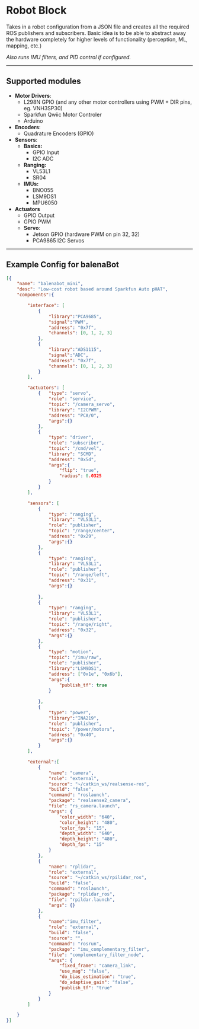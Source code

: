 # Robot Block 

Takes in a robot configuration from a JSON file and creates all the required ROS publishers and subscribers.
Basic idea is to be able to abstract away the hardware completely for higher levels of functionality (perception, ML, mapping, etc.)

*Also runs IMU filters, and PID control if configured.*

---
## Supported modules
* **Motor Drivers**: 
    * L298N GPIO (and any other motor controllers using PWM + DIR pins, eg. VNH3SP30)
    * Sparkfun Qwiic Motor Controler
    * Arduino 
* **Encoders**: 
    * Quadrature Encoders (GPIO)
* **Sensors**: 
    * **Basics:**
        * GPIO Input 
        * I2C ADC 
    * **Ranging:**
        * VL53L1
        * SR04
    * **IMUs:**
        * BNO055
        * LSM9DS1
        * MPU6050
* **Actuators**
    * GPIO Output 
    * GPIO PWM 
    * **Servo**:
        * Jetson GPIO (hardware PWM on pin 32, 32)
        * PCA9865 I2C Servos


---
## Example Config for balenaBot
``` json
[{
    "name": "balenabot_mini", 
    "desc": "Low-cost robot based around Sparkfun Auto pHAT",
    "components":{

        "interface": [
            {   
                "library":"PCA9685",
                "signal":"PWM",
                "address": "0x7f",
                "channels": [0, 1, 2, 3]
            },
            {
                "library":"ADS1115",
                "signal":"ADC",
                "address": "0x7f",
                "channels": [0, 1, 2, 3]
            }
        ],

        "actuators": [
            {   "type": "servo",
                "role": "service",
                "topic": "/camera_servo",
                "library": "I2CPWM",
                "address": "PCA/0",
                "args":{}
            }, 
            {
                "type": "driver",
                "role": "subscriber",
                "topic": "/cmd/vel",
                "library": "SCMD",
                "address": "0x5d", 
                "args":{
                    "flip": "true",
                    "radius": 0.0325 
                }
            }
        ],

        "sensors": [
            {
                "type": "ranging",
                "library": "VL53L1",
                "role": "publisher",
                "topic": "/range/center", 
                "address": "0x29",
                "args":{}
            }, 
            {
                "type": "ranging",
                "library": "VL53L1",
                "role": "publisher",
                "topic": "/range/left",
                "address": "0x31",
                "args":{}
                
            }, 
            {
                "type": "ranging",
                "library": "VL53L1",
                "role": "publisher",
                "topic": "/range/right", 
                "address": "0x32",
                "args":{}
            },
            {
                "type": "motion",
                "topic": "/imu/raw",
                "role": "publisher",
                "library":"LSM9DS1",
                "address": ["0x1e", "0x6b"],
                "args":{
                    "publish_tf": true
                }
                
            },
            {
                "type": "power",
                "library":"INA219",
                "role": "publisher",
                "topic": "/power/motors",
                "address": "0x40",
                "args":{}
            }
        ],

        "external":[
            {
                "name": "camera",
                "role": "external",
                "source": "~/catkin_ws/realsense-ros",
                "build": "false",
                "command": "roslaunch",
                "package": "realsense2_camera",
                "file": "rs_camera.launch",
                "args": {
                    "color_width": "640",
                    "color_height": "480",
                    "color_fps": "15",
                    "depth_width": "640",
                    "depth_height": "480",
                    "depth_fps": "15"
                }
            },
            {
                "name": "rplidar",
                "role": "external",
                "source": "~/catkin_ws/rpilidar_ros",
                "build": "false",
                "command": "roslaunch",
                "package": "rplidar_ros",
                "file": "rpildar.launch",
                "args": {}
            },
            {
                "name":"imu_filter",
                "role": "external",
                "build": "false",
                "source": "",
                "command": "rosrun",
                "package": "imu_complementary_filter",
                "file": "complementary_filter_node",
                "args": {
                    "fixed_frame": "camera_link",
                    "use_mag": "false",
                    "do_bias_estimation": "true", 
                    "do_adaptive_gain": "false", 
                    "publish_tf": "true"
                }
            }
        ]

    }
}]

```